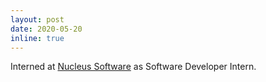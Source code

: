 ```yaml
---
layout: post
date: 2020-05-20
inline: true
---
```


Interned at <a href="https://www.nucleussoftware.com/">Nucleus Software</a> as Software Developer Intern.
